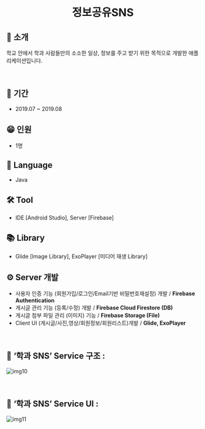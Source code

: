 <h1 align="center">
  정보공유SNS
</h1>


## 👋 소개
학교 안에서 학과 사람들만의 소소한 일상, 정보를 주고 받기 위한 목적으로 개발한 애플리케이션입니다.


<br>


## 📅 기간
- 2019.07 ~ 2019.08

## 😁 인원
- 1명

## 🔨 Language
- Java

## 🛠 Tool
- IDE [Android Studio], Server [Firebase]

## 📚 Library
- Glide [Image Library], ExoPlayer [미디어 재생 Library]

## ⚙️ Server 개발 
-	사용자 인증 기능 (회원가입/로그인/Email기반 비밀번호재설정) 개발 / <b>Firebase Authentication</b>
-	게시글 관리 기능 (등록/수정) 개발 / <b>Firebase Cloud Firestore (DB)</b>
-	게시글 첨부 파일 관리 (이미지) 기능 / <b>Firebase Storage (File)</b>
-	Client UI (게시글/사진,영상/회원정보/회원리스트)개발 / <b>Glide, ExoPlayer</b>


<br>

## 👀 ‘학과 SNS’ Service 구조 :
![img10](https://user-images.githubusercontent.com/39355400/161201685-0b479319-143a-465d-832b-2308ab1dd816.PNG)



<br>

## 👀 ‘학과 SNS’ Service UI : 
![img11](https://user-images.githubusercontent.com/39355400/161201689-72449f14-1eff-47ff-b0f5-6f3f9fdd6e15.PNG)

